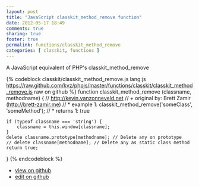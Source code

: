 ```yaml
---
layout: post
title: "JavaScript classkit_method_remove function"
date: 2012-05-17 18:49
comments: true
sharing: true
footer: true
permalink: functions/classkit_method_remove
categories: [ classkit, functions ]
---
```

A JavaScript equivalent of PHP's classkit_method_remove
<!-- more -->
{% codeblock classkit/classkit_method_remove.js lang:js https://raw.github.com/kvz/phpjs/master/functions/classkit/classkit_method_remove.js raw on github %}
function classkit_method_remove (classname, methodname) {
    // http://kevin.vanzonneveld.net
    // +   original by: Brett Zamir (http://brett-zamir.me)
    // *     example 1: classkit_method_remove('someClass', 'someMethod');
    // *     returns 1: true

    if (typeof classname === 'string') {
        classname = this.window[classname];
    }
    delete classname.prototype[methodname]; // Delete any on prototype
    // delete classname[methodname]; // Delete any as static class method
    return true;
}
{% endcodeblock %}
<ul>
 <li><a href="https://github.com/kvz/phpjs/blob/master/functions/classkit/classkit_method_remove.js">view on github</a></li>
 <li><a href="https://github.com/kvz/phpjs/edit/master/functions/classkit/classkit_method_remove.js">edit on github</a></li>
</ul>

